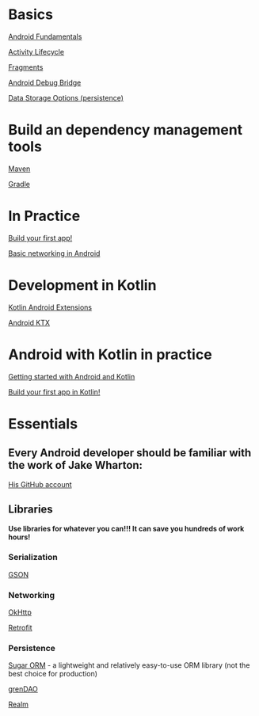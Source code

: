 # Basics

[Android Fundamentals](https://developer.android.com/guide/components/fundamentals.html)

[Activity Lifecycle](https://developer.android.com/guide/components/activities/activity-lifecycle.html)

[Fragments](https://developer.android.com/guide/components/fragments.html)

[Android Debug Bridge](https://developer.android.com/studio/command-line/adb.html)

[Data Storage Options (persistence)](https://developer.android.com/guide/topics/data/data-storage.html)

# Build an dependency management tools

[Maven](https://maven.apache.org/)

[Gradle](https://gradle.org/)

# In Practice

[Build your first app!](https://developer.android.com/training/basics/firstapp/index.html)

[Basic networking in Android](https://developer.android.com/training/basics/network-ops/index.html)

# Development in Kotlin

[Kotlin Android Extensions](https://kotlinlang.org/docs/tutorials/android-plugin.html)

[Android KTX](https://android-developers.googleblog.com/2018/02/introducing-android-ktx-even-sweeter.html)

# Android with Kotlin in practice

[Getting started with Android and Kotlin](https://kotlinlang.org/docs/tutorials/kotlin-android.html)

[Build your first app in Kotlin!](https://codelabs.developers.google.com/codelabs/build-your-first-android-app-kotlin/index.html?index=..%2F..%2Findex#0)

# Essentials

## Every Android developer should be familiar with the work of Jake Wharton:

[His GitHub account](https://github.com/JakeWharton)

## Libraries

**Use libraries for whatever you can!!! It can save you hundreds of work hours!**

### Serialization

[GSON](https://github.com/google/gson)

### Networking

[OkHttp](http://square.github.io/okhttp/)

[Retrofit](http://square.github.io/retrofit/)

### Persistence

[Sugar ORM](http://satyan.github.io/sugar/) - a lightweight and relatively easy-to-use ORM library (not the best choice for production)

[grenDAO](http://greenrobot.org/greendao/) 

[Realm](https://realm.io/docs/java/latest/)